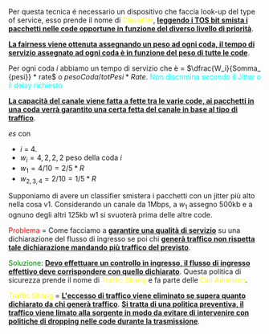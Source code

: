 Per questa tecnica é necessario un dispositivo che faccia look-up del type of service, esso prende il nome di  <span style=color:yellow>Classifier</span>, <b><u>leggendo i TOS bit smista i pacchetti nelle code opportune in funzione del diverso livello di priorità</u></b>.
 
<b><u>La fairness viene ottenuta assegnando un peso ad ogni coda, il tempo di servizio assegnato ad ogni coda è in funzione del peso di tutte le code</u></b>.

Per ogni coda $i$ abbiamo un tempo di servizio che è = $\dfrac{W_i}{Somma_ {pesi}} * rate$ o $pesoCoda / totPesi * Rate$. 
<span style=color:cyan>Non discrimina secondo il Jitter o il delay richiesto</span>

<b><u>La capacità del canale viene fatta a fette tra le varie code, ai pacchetti in una coda verrà garantito una certa fetta del canale in base al tipo di traffico</u></b>.

*es* con 
- $i$ = 4. 
- $w_i=4, 2, 2, 2$ peso della coda $i$
- $w_1 = 4/10 = 2/5 * R$
- $w_{2,3,4} = 2/10 = 1/5 * R$

Supponiamo di avere un classifier smistera i pacchetti con un jitter più alto nella cosa v1.
Considerando un canale da 1Mbps, a $w_1$ assegno 500kb e a ognuno degli altri 125kb
w1 si svuoterà prima delle altre code.


<span style=color:red>Problema</span> = Come facciamo a <b><u>garantire una qualità di servizio</u></b> su una dichiarazione del flusso di ingresso se poi chi <b><u>generà traffico non rispetta tale dichiarazione mandando più traffico del previsto</u></b>.

<span style=color:green>Soluzione</span>:
<b><u>Devo effettuare un controllo in ingresso, il flusso di ingresso effettivo deve corrispondere con quello dichiarato</u></b>. Questa politica di sicurezza prende il nome di <span style=color:yellow>Traffic Sharig</span> e fa parte delle <span style=color:yellow>Call Admision</span>.

<span style=color:yellow>Traffic Sharig</span> = <b><u>L'eccesso di traffico viene eliminato se supera quanto dichiarato da chi generà traffico</u></b>. 
<b><u>Si tratta di una politica preventiva, il traffico viene limato alla sorgente in modo da evitare di intervenire con politiche di dropping nelle code durante la trasmissione</u></b>.



